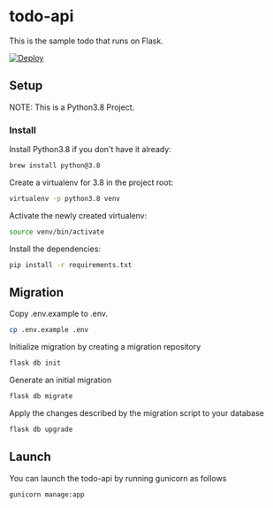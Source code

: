 # todo-api

This is the sample todo that runs on Flask.

[![Deploy](https://www.herokucdn.com/deploy/button.svg)](https://heroku.com/deploy?template=https://github.com/berkkarahann/todo-api)

## Setup

NOTE: This is a Python3.8 Project.

### Install

Install Python3.8 if you don't have it already:

```bash
brew install python@3.8
```

Create a virtualenv for 3.8 in the project root:

```bash
virtualenv -p python3.8 venv
```

Activate the newly created virtualenv:

```bash
source venv/bin/activate
```

Install the dependencies:

```bash
pip install -r requirements.txt
```

## Migration

Copy .env.example to .env.

```bash
cp .env.example .env
```

Initialize migration by creating a migration repository 
```bash
flask db init
```

Generate an initial migration
```bash
flask db migrate
```

Apply the changes described by the migration script to your database
```bash
flask db upgrade
```

## Launch

You can launch the todo-api by running gunicorn as follows
```bash
gunicorn manage:app
```